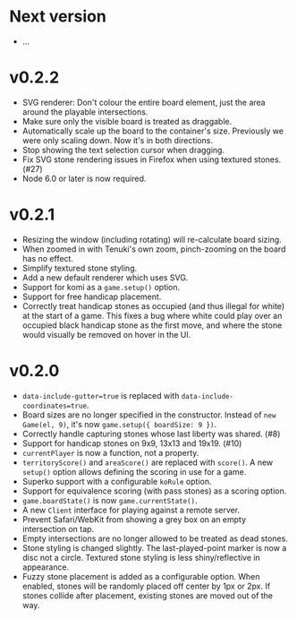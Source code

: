 # Next version

* ...

# v0.2.2

* SVG renderer: Don't colour the entire board element, just the area around the playable intersections.
* Make sure only the visible board is treated as draggable.
* Automatically scale up the board to the container's size. Previously we were only scaling down. Now it's in both directions.
* Stop showing the text selection cursor when dragging.
* Fix SVG stone rendering issues in Firefox when using textured stones. (#27)
* Node 6.0 or later is now required.

# v0.2.1

* Resizing the window (including rotating) will re-calculate board sizing.
* When zoomed in with Tenuki's own zoom, pinch-zooming on the board has no effect.
* Simplify textured stone styling.
* Add a new default renderer which uses SVG.
* Support for komi as a `game.setup()` option.
* Support for free handicap placement.
* Correctly treat handicap stones as occupied (and thus illegal for white) at the start of a game. This fixes a bug where white could play over an occupied black handicap stone as the first move, and where the stone would visually be removed on hover in the UI.

# v0.2.0

* `data-include-gutter=true` is replaced with `data-include-coordinates=true`.
* Board sizes are no longer specified in the constructor. Instead of `new Game(el, 9)`, it's now `game.setup({ boardSize: 9 })`.
* Correctly handle capturing stones whose last liberty was shared. (#8)
* Support for handicap stones on 9x9, 13x13 and 19x19. (#10)
* `currentPlayer` is now a function, not a property.
* `territoryScore()` and `areaScore()` are replaced with `score()`. A new `setup()` option allows defining the scoring in use for a game.
* Superko support with a configurable `koRule` option.
* Support for equivalence scoring (with pass stones) as a scoring option.
* `game.boardState()` is now `game.currentState()`.
* A new `Client` interface for playing against a remote server.
* Prevent Safari/WebKit from showing a grey box on an empty intersection on tap.
* Empty intersections are no longer allowed to be treated as dead stones.
* Stone styling is changed slightly. The last-played-point marker is now a disc not a circle. Textured stone styling is less shiny/reflective in appearance.
* Fuzzy stone placement is added as a configurable option. When enabled, stones will be randomly placed off center by 1px or 2px. If stones collide after placement, existing stones are moved out of the way.
